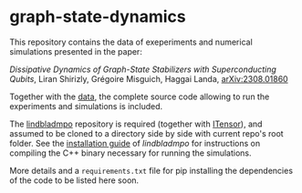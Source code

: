 # graph-state-dynamics

This repository contains the data of exeperiments and numerical simulations presented in the paper:

_Dissipative Dynamics of Graph-State Stabilizers with Superconducting Qubits_, Liran Shirizly, Grégoire Misguich, Haggai Landa, [arXiv:2308.01860](https://arxiv.org/abs/2308.01860)

Together with the [data](./output), the complete source code allowing to run the experiments and simulations is included.

The [lindbladmpo](https://github.com/qiskit-community/lindbladmpo) repository is required (together with [ITensor](https://github.com/ITensor/ITensor)), and assumed to be cloned to a directory side by side with current repo's root folder. See the [installation guide](https://github.com/qiskit-community/lindbladmpo/blob/main/INSTALL.md) of _lindbladmpo_ for instructions on compiling the C++ binary necessary for running the simulations.

More details and a `requirements.txt` file for pip installing the dependencies of the code to be listed here soon.
